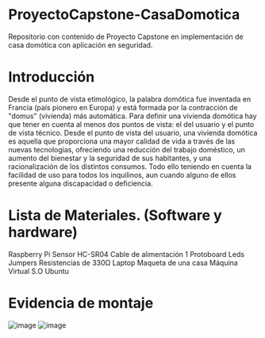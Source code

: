# ProyectoCapstone-CasaDomotica
Repositorio con contenido de Proyecto Capstone en implementación de casa domótica con aplicación en seguridad.

# Introducción

Desde el punto de vista etimológico, la palabra domótica fue inventada en Francia 
(país pionero en Europa) y está formada por la contracción de "domus" (vivienda) 
más automática.
Para definir una vivienda domótica hay que tener en cuenta al menos dos puntos 
de vista: el del usuario y el punto de vista técnico.
Desde el punto de vista del usuario, una vivienda domótica es aquella que 
proporciona una mayor calidad de vida a través de las nuevas tecnologías, 
ofreciendo una reducción del trabajo doméstico, un aumento del bienestar y la 
seguridad de sus habitantes, y una racionalización de los distintos consumos. 
Todo ello teniendo en cuenta la facilidad de uso para todos los inquilinos, aun 
cuando alguno de ellos presente alguna discapacidad o deficiencia.

# Lista de Materiales. (Software y hardware)

Raspberry Pi 
Sensor HC-SR04
Cable de alimentación
1 Protoboard
Leds 
Jumpers 
Resistencias de 330Ω
Laptop
Maqueta de una casa
Máquina Virtual
S.O Ubuntu

# Evidencia de montaje
![image](https://user-images.githubusercontent.com/37962089/214131917-7d4c41cb-00e9-42c3-9451-886894bceb7f.png)
![image](https://user-images.githubusercontent.com/37962089/214132292-91bbc51e-545d-4f85-a75f-af472fe72d95.png)


